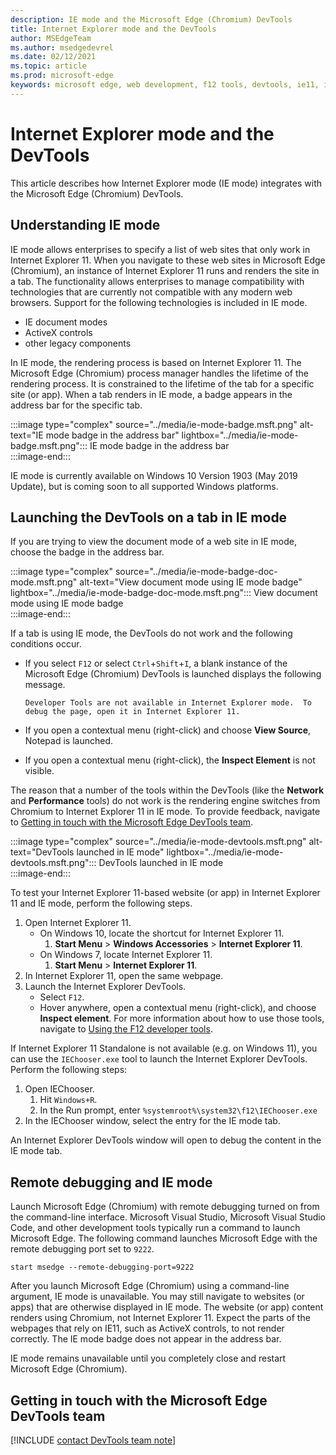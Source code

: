 ```yaml
---
description: IE mode and the Microsoft Edge (Chromium) DevTools
title: Internet Explorer mode and the DevTools
author: MSEdgeTeam
ms.author: msedgedevrel
ms.date: 02/12/2021
ms.topic: article
ms.prod: microsoft-edge
keywords: microsoft edge, web development, f12 tools, devtools, ie11, internet explorer 11, ie mode
---
```

# Internet Explorer mode and the DevTools  

This article describes how Internet Explorer mode \(IE mode\) integrates with the Microsoft Edge \(Chromium\) DevTools.  

## Understanding IE mode  

IE mode allows enterprises to specify a list of web sites that only work in Internet Explorer 11.  When you navigate to these web sites in Microsoft Edge \(Chromium\), an instance of Internet Explorer 11 runs and renders the site in a tab.  The functionality allows enterprises to manage compatibility with technologies that are currently not compatible with any modern web browsers.  Support for the following technologies is included in IE mode.  

*   IE document modes  
*   ActiveX controls  
*   other legacy components  

In IE mode, the rendering process is based on Internet Explorer 11.  The Microsoft Edge \(Chromium\) process manager handles the lifetime of the rendering process.  It is constrained to the lifetime of the tab for a specific site \(or app\).  When a tab renders in IE mode, a badge appears in the address bar for the specific tab.  

:::image type="complex" source="../media/ie-mode-badge.msft.png" alt-text="IE mode badge in the address bar" lightbox="../media/ie-mode-badge.msft.png":::
   IE mode badge in the address bar  
:::image-end:::  

IE mode is currently available on Windows 10 Version 1903 \(May 2019 Update\), but is coming soon to all supported Windows platforms.  

## Launching the DevTools on a tab in IE mode  

If you are trying to view the document mode of a web site in IE mode, choose the badge in the address bar.  

:::image type="complex" source="../media/ie-mode-badge-doc-mode.msft.png" alt-text="View document mode using IE mode badge" lightbox="../media/ie-mode-badge-doc-mode.msft.png":::
   View document mode using IE mode badge  
:::image-end:::  

If a tab is using IE mode, the DevTools do not work and the following conditions occur.

*   If you select `F12` or select `Ctrl`+`Shift`+`I`, a blank instance of the Microsoft Edge \(Chromium\) DevTools is launched displays the following message.  
    
    ```text
    Developer Tools are not available in Internet Explorer mode.  To debug the page, open it in Internet Explorer 11.
    ```  
    
*   If you open a contextual menu \(right-click\) and choose **View Source**, Notepad is launched.  
*   If you open a contextual menu \(right-click\), the **Inspect Element** is not visible.  

The reason that a number of the tools within the DevTools \(like the **Network** and **Performance** tools\) do not work is the rendering engine switches from Chromium to Internet Explorer 11 in IE mode.  To provide feedback, navigate to [Getting in touch with the Microsoft Edge DevTools team](#getting-in-touch-with-the-microsoft-edge-devtools-team).  

:::image type="complex" source="../media/ie-mode-devtools.msft.png" alt-text="DevTools launched in IE mode" lightbox="../media/ie-mode-devtools.msft.png":::
   DevTools launched in IE mode  
:::image-end:::  

To test your Internet Explorer 11-based website \(or app\) in Internet Explorer 11 and IE mode, perform the following steps.  

1.  Open Internet Explorer 11.  
    *   On Windows 10, locate the shortcut for Internet Explorer 11.
        1.  **Start Menu** > **Windows Accessories** > **Internet Explorer 11**.  
    *   On Windows 7, locate Internet Explorer 11.
        1.  **Start Menu** > **Internet Explorer 11**.  
1.  In Internet Explorer 11, open the same webpage.  
1.  Launch the Internet Explorer DevTools.  
    *   Select `F12`.  
    *   Hover anywhere, open a contextual menu \(right-click\), and choose **Inspect element**.  For more information about how to use those tools, navigate to [Using the F12 developer tools][PreviousVersionsWindowsInternetExplorerDeveloperSamplesbg182326].  

If Internet Explorer 11 Standalone is not available (e.g. on Windows 11), you can use the `IEChooser.exe` tool to launch the Internet Explorer DevTools. Perform the following steps:

1.  Open IEChooser.
    1. Hit `Windows+R`. 
    2. In the Run prompt, enter `%systemroot%\system32\f12\IEChooser.exe`
2.  In the IEChooser window, select the entry for the IE mode tab.

An Internet Explorer DevTools window will open to debug the content in the IE mode tab.

## Remote debugging and IE mode  

Launch Microsoft Edge \(Chromium\) with remote debugging turned on from the command-line interface.  Microsoft Visual Studio, Microsoft Visual Studio Code, and other development tools typically run a command to launch Microsoft Edge.  The following command launches Microsoft Edge with the remote debugging port set to `9222`.  

```shell
start msedge --remote-debugging-port=9222
```  

After you launch Microsoft Edge \(Chromium\) using a command-line argument, IE mode is unavailable.  You may still navigate to websites \(or apps\) that are otherwise displayed in IE mode.  The website \(or app\) content renders using Chromium, not Internet Explorer 11.  Expect the parts of the webpages that rely on IE11, such as ActiveX controls, to not render correctly.  The IE mode badge does not appear in the address bar.  

IE mode remains unavailable until you completely close and restart Microsoft Edge \(Chromium\).  

## Getting in touch with the Microsoft Edge DevTools team  

[!INCLUDE [contact DevTools team note](../includes/contact-devtools-team-note.md)]  

<!-- links -->  

[PreviousVersionsWindowsInternetExplorerDeveloperSamplesbg182326]: /previous-versions/windows/internet-explorer/ie-developer/samples/bg182326(v%3dvs.85) "Using the F12 developer tools | Microsoft Docs"  
